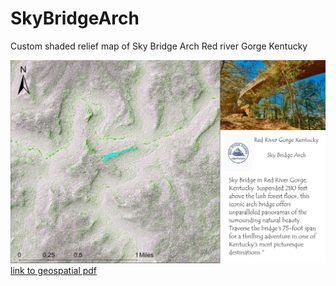 # SkyBridgeArch
Custom shaded relief map of Sky Bridge Arch Red river Gorge Kentucky

![something about image](Layout1.jpg)
[link to geospatial pdf](Layout1.pdf)
